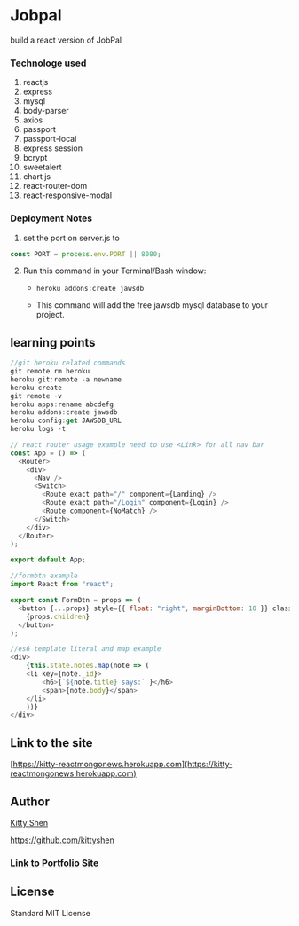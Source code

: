 # Jobpal

build a react version of JobPal


### Technologe used
1. reactjs
2. express
3. mysql
4. body-parser
5. axios
6. passport
7. passport-local
8. express session
9. bcrypt
10. sweetalert
11. chart js
12. react-router-dom
13. react-responsive-modal
 


### Deployment Notes
1. set the port on server.js to
```js
const PORT = process.env.PORT || 8080;
```
2. Run this command in your Terminal/Bash window:

    * `heroku addons:create jawsdb`

    * This command will add the free jawsdb mysql database to your project.

## learning points

```js
//git heroku related commands
git remote rm heroku
heroku git:remote -a newname
heroku create
git remote -v
heroku apps:rename abcdefg
heroku addons:create jawsdb
heroku config:get JAWSDB_URL
heroku logs -t
```


```js
// react router usage example need to use <Link> for all nav bar
const App = () => (
  <Router>
    <div>
      <Nav />
      <Switch>
        <Route exact path="/" component={Landing} />
        <Route exact path="/Login" component={Login} />
        <Route component={NoMatch} />
      </Switch>
    </div>
  </Router>
);

export default App;
```

```js
//formbtn example
import React from "react";

export const FormBtn = props => (
  <button {...props} style={{ float: "right", marginBottom: 10 }} className="btn btn-success">
    {props.children}
  </button>
);

```

```js
//es6 template literal and map example 
<div>
    {this.state.notes.map(note => (
    <li key={note._id}>
        <h6>{`${note.title} says:` }</h6>
        <span>{note.body}</span>
    </li>
    ))}
</div>
```


## Link to the site
[https://kitty-reactmongonews.herokuapp.com](https://kitty-reactmongonews.herokuapp.com)

## Author 
[Kitty Shen ](https://github.com/kittyshen)

https://github.com/kittyshen

### [Link to Portfolio Site](https://kittyshen.github.io/Portfolio/)

## License
Standard MIT License
